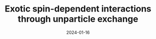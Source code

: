 ---
title: "Exotic spin-dependent interactions through unparticle exchange"
collection: publications
category: manuscripts
permalink: /publications/wu2024jhep
excerpt: |
    The potential discovery of unparticles could have far-reaching implications for particle physics and cosmology. For over a decade, high-energy physicists have extensively studied the effects of unparticles. In this study, we derive six types of nonrelativistic potentials between fermions induced by unparticle exchange in coordinate space. We consider all possible combinations of scalar, pseudo-scalar, vector, and axial-vector couplings to explore the full range of possibilities. Previous studies have only examined scalar-scalar (SS), pseudoscalar-pseudoscalar (PP), vector-vector (VV), and axial-axial-vector (AA) type interactions, which are all parity even. We propose SP and VA interactions to extend our understanding of unparticle physics, noting that parity conservation is not always guaranteed in modern physics. We explore the possibilities of detecting unparticles through the long-range interactions they may mediate with ordinary matter. Dedicated experiments using precision measurement methods can be employed to search for such interactions. We discuss the properties of these potentials and estimate constraints on their coupling constants based on existing experimental data. Our findings indicate that for some particular values of the scaling dimension \\(d_\mathcal{U}\)), the coupling between scalar or vector unparticles and fermions is constrained by several orders of magnitude more tightly than the previous limits. The underlying reason for this improvement is analyzed. Limits are also set on the newly proposed SP and VA interactions for continuous \\(d_\mathcal{U}\\) values, allowing the exploration of the \\(d_\mathcal{U}\\) dependence of the constraints. It turns out that the bounds exhibit an exponential decay trend with the increasing \\(d_\mathcal{U}\\).
date: 2024-01-16
venue: 'Journal of High Energy Physics'
# slidesurl: 'http://myerrs.github.io/files/wu2024jhep.pdf'
paperurl: 'http://myerrs.github.io/files/wu2024jhep.pdf'
bibtexurl: 'https://myerrs.github.io/files/wu2024jhep.bib'
citation: 'L.Y. Wu, K.Y. Zhang, H. Yan, Exotic Spin-Dependent Interactions through Unparticle Exchange, Journalof High Energy Physics. 1 (2024) 83.'
---